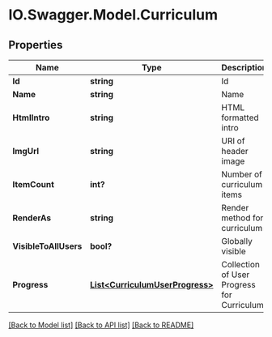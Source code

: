 # IO.Swagger.Model.Curriculum
## Properties

Name | Type | Description | Notes
------------ | ------------- | ------------- | -------------
**Id** | **string** | Id | [optional] 
**Name** | **string** | Name | [optional] 
**HtmlIntro** | **string** | HTML formatted intro | [optional] 
**ImgUrl** | **string** | URI of header image | [optional] 
**ItemCount** | **int?** | Number of curriculum items | [optional] 
**RenderAs** | **string** | Render method for curriculum | [optional] 
**VisibleToAllUsers** | **bool?** | Globally visible | [optional] 
**Progress** | [**List&lt;CurriculumUserProgress&gt;**](CurriculumUserProgress.md) | Collection of User Progress for Curriculum | [optional] 

[[Back to Model list]](../README.md#documentation-for-models) [[Back to API list]](../README.md#documentation-for-api-endpoints) [[Back to README]](../README.md)

